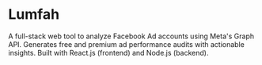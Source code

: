 # Lumfah
A full-stack web tool to analyze Facebook Ad accounts using Meta's Graph API. Generates free and premium ad performance audits with actionable insights. Built with React.js (frontend) and Node.js (backend).
